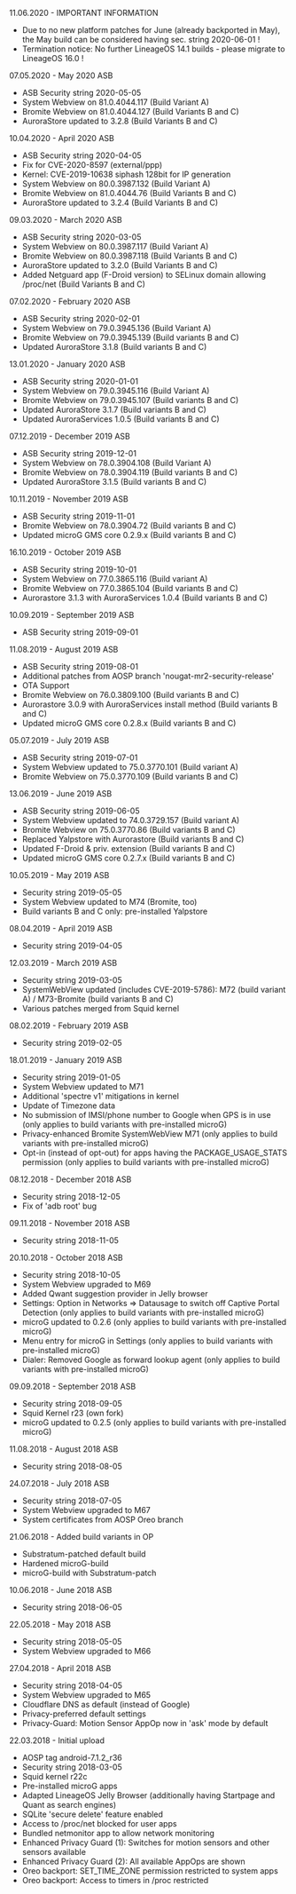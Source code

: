 11.06.2020 - IMPORTANT INFORMATION
- Due to no new platform patches for June (already backported in May), the May build can be considered having sec. string 2020-06-01 !
- Termination notice: No further LineageOS 14.1 builds - please migrate to LineageOS 16.0 !


07.05.2020 - May 2020 ASB

- ASB Security string 2020-05-05
- System Webview on 81.0.4044.117 (Build Variant A)
- Bromite Webview on 81.0.4044.127 (Build Variants B and C)
- AuroraStore updated to 3.2.8 (Build Variants B and C)


10.04.2020 - April 2020 ASB

- ASB Security string 2020-04-05
- Fix for CVE-2020-8597 (external/ppp)
- Kernel: CVE-2019-10638 siphash 128bit for IP generation
- System Webview on 80.0.3987.132 (Build Variant A)
- Bromite Webview on 81.0.4044.76 (Build Variants B and C)
- AuroraStore updated to 3.2.4 (Build Variants B and C)


09.03.2020 - March 2020 ASB

- ASB Security string 2020-03-05
- System Webview on 80.0.3987.117 (Build Variant A)
- Bromite Webview on 80.0.3987.118 (Build Variants B and C)
- AuroraStore updated to 3.2.0 (Build Variants B and C)
- Added Netguard app (F-Droid version) to SELinux domain allowing /proc/net (Build Variants B and C)


07.02.2020 - February 2020 ASB

- ASB Security string 2020-02-01
- System Webview on 79.0.3945.136 (Build Variant A)
- Bromite Webview on 79.0.3945.139 (Build variants B and C)
- Updated AuroraStore 3.1.8 (Build variants B and C)


13.01.2020 - January 2020 ASB

- ASB Security string 2020-01-01
- System Webview on 79.0.3945.116 (Build Variant A)
- Bromite Webview on 79.0.3945.107 (Build variants B and C)
- Updated AuroraStore 3.1.7 (Build variants B and C)
- Updated AuroraServices 1.0.5 (Build variants B and C)


07.12.2019 - December 2019 ASB

- ASB Security string 2019-12-01
- System Webview on 78.0.3904.108 (Build Variant A)
- Bromite Webview on 78.0.3904.119 (Build variants B and C)
- Updated AuroraStore 3.1.5 (Build variants B and C)


10.11.2019 - November 2019 ASB

- ASB Security string 2019-11-01
- Bromite Webview on 78.0.3904.72 (Build variants B and C)
- Updated microG GMS core 0.2.9.x (Build variants B and C)


16.10.2019 - October 2019 ASB

- ASB Security string 2019-10-01
- System Webview on 77.0.3865.116 (Build variant A)
- Bromite Webview on 77.0.3865.104 (Build variants B and C)
- Aurorastore 3.1.3 with AuroraServices 1.0.4 (Build variants B and C)


10.09.2019 - September 2019 ASB

- ASB Security string 2019-09-01


11.08.2019 - August 2019 ASB

- ASB Security string 2019-08-01
- Additional patches from AOSP branch 'nougat-mr2-security-release'
- OTA Support
- Bromite Webview on 76.0.3809.100 (Build variants B and C)
- Aurorastore 3.0.9 with AuroraServices install method (Build variants B and C)
- Updated microG GMS core 0.2.8.x (Build variants B and C)


05.07.2019 - July 2019 ASB

- ASB Security string 2019-07-01
- System Webview updated to 75.0.3770.101 (Build variant A)
- Bromite Webview on 75.0.3770.109 (Build variants B and C)


13.06.2019 - June 2019 ASB

- ASB Security string 2019-06-05
- System Webview updated to 74.0.3729.157 (Build variant A)
- Bromite Webview on 75.0.3770.86 (Build variants B and C)
- Replaced Yalpstore with Aurorastore (Build variants B and C)
- Updated F-Droid & priv. extension (Build variants B and C)
- Updated microG GMS core 0.2.7.x (Build variants B and C)


10.05.2019 - May 2019 ASB

- Security string 2019-05-05
- System Webview updated to M74 (Bromite, too)
- Build variants B and C only: pre-installed Yalpstore


08.04.2019 - April 2019 ASB

- Security string 2019-04-05


12.03.2019 - March 2019 ASB

- Security string 2019-03-05
- SystemWebView updated (includes CVE-2019-5786): M72 (build variant A) / M73-Bromite (build variants B and C)
- Various patches merged from Squid kernel



08.02.2019 - February 2019 ASB

- Security string 2019-02-05



18.01.2019 - January 2019 ASB

- Security string 2019-01-05
- System Webview updated to M71
- Additional 'spectre v1' mitigations in kernel
- Update of Timezone data
- No submission of IMSI/phone number to Google when GPS is in use (only applies to build variants with pre-installed microG)
- Privacy-enhanced Bromite SystemWebView M71 (only applies to build variants with pre-installed microG)
- Opt-in (instead of opt-out) for apps having the PACKAGE_USAGE_STATS permission (only applies to build variants with pre-installed microG)



08.12.2018 - December 2018 ASB

- Security string 2018-12-05
- Fix of 'adb root' bug



09.11.2018 - November 2018 ASB

- Security string 2018-11-05



20.10.2018 - October 2018 ASB

- Security string 2018-10-05
- System Webview upgraded to M69
- Added Qwant suggestion provider in Jelly browser
- Settings: Option in Networks => Datausage to switch off Captive Portal Detection (only applies to build variants with pre-installed microG)
- microG updated to 0.2.6 (only applies to build variants with pre-installed microG)
- Menu entry for microG in Settings (only applies to build variants with pre-installed microG)
- Dialer: Removed Google as forward lookup agent (only applies to build variants with pre-installed microG)



09.09.2018 - September 2018 ASB

- Security string 2018-09-05
- Squid Kernel r23 (own fork)
- microG updated to 0.2.5 (only applies to build variants with pre-installed microG)



11.08.2018 - August 2018 ASB

- Security string 2018-08-05



24.07.2018 - July 2018 ASB

- Security string 2018-07-05
- System Webview upgraded to M67
- System certificates from AOSP Oreo branch



21.06.2018 - Added build variants in OP

- Substratum-patched default build
- Hardened microG-build
- microG-build with Substratum-patch



10.06.2018 - June 2018 ASB

- Security string 2018-06-05


22.05.2018 - May 2018 ASB

- Security string 2018-05-05
- System Webview upgraded to M66


27.04.2018 - April 2018 ASB

- Security string 2018-04-05
- System Webview upgraded to M65
- Cloudflare DNS as default (instead of Google)
- Privacy-preferred default settings
- Privacy-Guard: Motion Sensor AppOp now in 'ask' mode by default


22.03.2018 - Initial upload

- AOSP tag android-7.1.2_r36
- Security string 2018-03-05
- Squid kernel r22c
- Pre-installed microG apps
- Adapted LineageOS Jelly Browser (additionally having Startpage and Quant as search engines)
- SQLite 'secure delete' feature enabled
- Access to /proc/net blocked for user apps
- Bundled netmonitor app to allow network monitoring
- Enhanced Privacy Guard (1): Switches for motion sensors and other sensors available
- Enhanced Privacy Guard (2): All available AppOps are shown
- Oreo backport: SET_TIME_ZONE permission restricted to system apps
- Oreo backport: Access to timers in /proc restricted

